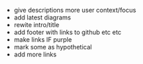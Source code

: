  * give descriptions more user context/focus
 * add latest diagrams
 * rewite intro/title
 * add footer with links to github etc etc
 * make links IF purple
 * mark some as hypothetical
 * add more links